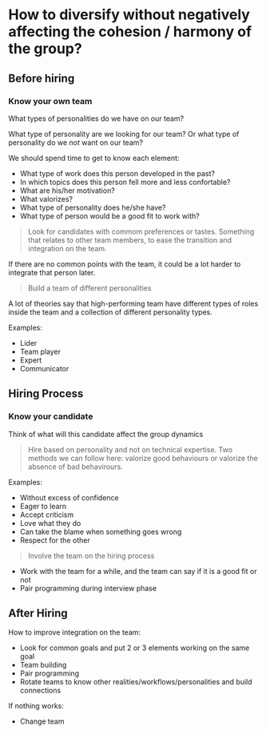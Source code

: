 # How to diversify without negatively affecting the cohesion / harmony of the group?

## Before hiring

### Know your own team

What types of personalities do we have on our team?

What type of personality are we looking for our team? Or what type of personality do we *not* want on our team?

We should spend time to get to know each element:

- What type of work does this person developed in the past?
- In which topics does this person fell more and less confortable?
- What are his/her motivation?
- What valorizes?
- What type of personality does he/she have?
- What type of person would be a good fit to work with?

> Look for candidates with commom preferences or tastes. Something that relates to other team members, to ease the transition and integration on the team.

If there are no common points with the team, it could be a lot harder to integrate that person later.

> Build a team of different personalities

A lot of theories say that high-performing team have different types of roles inside the team and a collection of different personality types.

Examples:

- Lider
- Team player
- Expert
- Communicator

## Hiring Process

### Know your candidate

Think of what will this candidate affect the group dynamics

> Hire based on personality and not on technical expertise. Two methods we can follow here: valorize good behaviours or valorize the absence of bad behavirours.

Examples:

- Without excess of confidence
- Eager to learn
- Accept criticism
- Love what they do
- Can take the blame when something goes wrong
- Respect for the other

> Involve the team on the hiring process

- Work with the team for a while, and the team can say if it is a good fit or not
- Pair programming during interview phase

## After Hiring

How to improve integration on the team:

- Look for common goals and put 2 or 3 elements working on the same goal
- Team building
- Pair programming
- Rotate teams to know other realities/workflows/personalities and build connections

If nothing works:

- Change team
